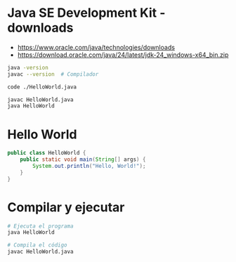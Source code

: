 # Java SE Development Kit - downloads

- https://www.oracle.com/java/technologies/downloads
- https://download.oracle.com/java/24/latest/jdk-24_windows-x64_bin.zip

```sh
java -version
javac --version  # Compilador

code ./HelloWorld.java

javac HelloWorld.java
java HelloWorld
```

# Hello World

```java
public class HelloWorld {
    public static void main(String[] args) {
        System.out.println("Hello, World!");
    }
}
```

# Compilar y ejecutar

```sh
# Ejecuta el programa
java HelloWorld

# Compila el código
javac HelloWorld.java

```
